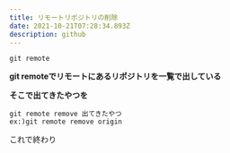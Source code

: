 ```yaml
---
title: リモートリポジトリの削除
date: 2021-10-21T07:28:34.893Z
description: github
---
```

```
git remote

```

**git remoteでリモートにあるリポジトリを一覧で出している**

**そこで出てきたやつを**

```
git remote remove 出てきたやつ
ex:)git remote remove origin
```

これで終わり